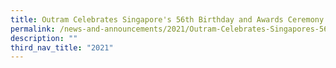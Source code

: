 ```yaml
---
title: Outram Celebrates Singapore's 56th Birthday and Awards Ceremony Day
permalink: /news-and-announcements/2021/Outram-Celebrates-Singapores-56th-Birthday-and-Awards-Ceremony-Day/
description: ""
third_nav_title: "2021"
---
```

